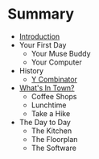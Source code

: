 # Summary

* [Introduction](README.md)
* Your First Day
   * Your Muse Buddy
   * Your Computer
* History
   * [Y Combinator](y_combinator.md)
* [What's In Town?](whats_in_town.md)
   * Coffee Shops
   * Lunchtime
   * Take a Hike
* The Day to Day
   * The Kitchen
   * The Floorplan
   * The Software


